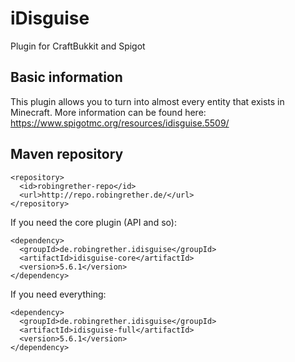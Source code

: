 # iDisguise
Plugin for CraftBukkit and Spigot

## Basic information
This plugin allows you to turn into almost every entity that exists in Minecraft.
More information can be found here: https://www.spigotmc.org/resources/idisguise.5509/

## Maven repository
````
<repository>
  <id>robingrether-repo</id>
  <url>http://repo.robingrether.de/</url>
</repository>
````

If you need the core plugin (API and so):
````
<dependency>
  <groupId>de.robingrether.idisguise</groupId>
  <artifactId>idisguise-core</artifactId>
  <version>5.6.1</version>
</dependency>
````

If you need everything:
````
<dependency>
  <groupId>de.robingrether.idisguise</groupId>
  <artifactId>idisguise-full</artifactId>
  <version>5.6.1</version>
</dependency>
````
